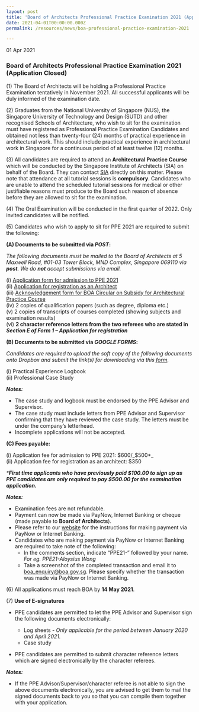 ```yaml
---
layout: post
title: 'Board of Architects Professional Practice Examination 2021 (Application Closed)'
date: 2021-04-01T00:00:00.000Z
permalink: /resources/news/boa-professional-practice-examination-2021

---
```


01 Apr 2021

### **Board of Architects Professional Practice Examination 2021 (Application Closed)**

(1) The Board of Architects will be holding a Professional Practice Examination tentatively in November 2021. All successful applicants will be duly informed of the examination date.

(2) Graduates from the National University of Singapore (NUS), the Singapore University of Technology and Design (SUTD) and other recognised Schools of Architecture, who wish to sit for the examination must have registered as Professional Practice Examination Candidates and obtained not less than twenty-four (24) months of practical experience in architectural work. This should include practical experience in architectural work in Singapore for a continuous period of at least twelve (12) months. 

(3) All candidates are required to attend an **Architectural Practice Course** which will be conducted by the Singapore Institute of Architects (SIA) on behalf of the Board.  They can contact [SIA](https://www.sia.org.sg/) directly on this matter. Please note that attendance at all tutorial sessions is **compulsory**. Candidates who are unable to attend the scheduled tutorial sessions for medical or other justifiable reasons must produce to the Board such reason of absence before they are allowed to sit for the examination.

(4) The Oral Examination will be conducted in the first quarter of 2022. Only invited candidates will be notified.

(5) Candidates who wish to apply to sit for PPE 2021 are required to submit the following:

**(A) Documents to be submitted via _POST_:**

_The following documents must be mailed to the Board of Architects at 5 Maxwell Road, #01-03 Tower Block, MND Complex, Singapore 069110 via **post**. We do **not** accept submissions via email._

(i) [Application form for admission to PPE 2021]({{site.baseurl}}/files/Application_form_for_PPE_2021.pdf)<br/> 
(ii) [Application for registration as an Architect]({{site.baseurl}}/files/form_1_application_for_registration.pdf) <br/>
(iii) [Acknowledgement form for BOA Circular on Subsidy for Architectural Practice Course]({{site.baseurl}}/files/BOA_Circular_Subsidy_for_APC_Course_2021.pdf) <br/>
(iv) 2 copies of qualification papers (such as degree, diploma etc.) <br/>
(v) 2 copies of transcripts of courses completed (showing subjects and examination results) <br/>
(vi) **2 character reference letters from the two referees who are stated in _Section E of Form 1 – Application for registration_**

**(B) Documents to be submitted via _GOOGLE FORMS_:**

_Candidates are required to upload the soft copy of the following documents onto Dropbox and submit the link(s) for downloading via this [form](https://forms.gle/XFtL8fGqBDeiLRR89)._

(i) Practical Experience Logbook <br/>
(ii) Professional Case Study 

_**Notes:**_

* The case study and logbook must be endorsed by the PPE Advisor and Supervisor. <br/>
* The case study must include letters from PPE Advisor and Supervisor confirming that they have reviewed the case study. The letters must be under the company’s letterhead. <br/>
* Incomplete applications will not be accepted. 

**(C) Fees payable:**
    
(i) Application fee for admission to PPE 2021: $600/_$500*_<br/>
(ii) Application fee for registration as an architect: $350

_***First time applicants who have previously paid $100.00 to sign up as PPE candidates are only required to pay $500.00 for the examination application.**_ 

_**Notes:**_

* Examination fees are not refundable. <br/>
* Payment can now be made via PayNow, Internet Banking or cheque (made payable to **Board of Architects**).<br/>
* Please refer to our [website](https://www.boa.gov.sg/resources/news/boa-payment-methods) for the instructions for making payment via PayNow or Internet Banking.<br/> 
* Candidates who are making payment via PayNow or Internet Banking are required to take note of the following: <br/>
  * In the comments section, indicate “PPE21-” followed by your name. _For eg. PPE21-Aloysius Wong_<br/> 
  * Take a screenshot of the completed transaction and email it to boa_enquiry@boa.gov.sg. Please specify whether the transaction was made via PayNow or Internet Banking. <br/>

(6) All applications must reach BOA by **14 May 2021**.

(7) **Use of E-signatures**<br/>
* PPE candidates are permitted to let the PPE Advisor and Supervisor sign the following documents electronically: <br/>
  * Log sheets - _Only applicable for the period between January 2020 and April 2021._ <br/>
  * Case study <br/>
  
* PPE candidates are permitted to submit character reference letters which are signed electronically by the character referees. <br/> 

_**Notes:**_
* If the PPE Advisor/Supervisor/character referee is not able to sign the above documents electronically, you are advised to get them to mail the signed documents back to you so that you can compile them together with your application. 


